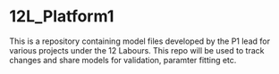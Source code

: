 # 12L_Platform1

This is a repository containing model files developed by the P1 lead for various projects under the 12 Labours. This repo will be used to track changes and share models for validation, paramter fitting etc.

